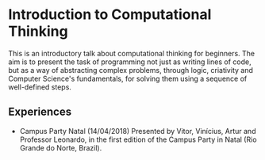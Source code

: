 # Introduction to Computational Thinking

This is an introductory talk about computational thinking for beginners.
The aim is to present the task of programming not just as
writing lines of code, but as a way of abstracting complex problems, through
logic, criativity and Computer Science's fundamentals, 
for solving them using a sequence of well-defined steps.


## Experiences

- Campus Party Natal (14/04/2018)
    Presented by Vitor, Vinícius, Artur and Professor Leonardo, in the first edition of the Campus Party in Natal 
    (Rio Grande do Norte, Brazil).
